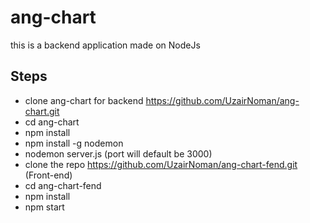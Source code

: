 # ang-chart

this is a backend application made on NodeJs

## Steps
* clone ang-chart for backend https://github.com/UzairNoman/ang-chart.git
* cd ang-chart
* npm install
* npm install -g nodemon
* nodemon server.js (port will default be 3000)
* clone the repo https://github.com/UzairNoman/ang-chart-fend.git (Front-end)
* cd ang-chart-fend
* npm install
* npm start
